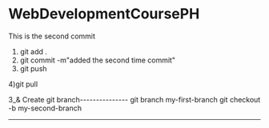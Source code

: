 # WebDevelopmentCoursePH
This is the second commit
1) git add .
2) git commit -m"added the second time commit"
3) git push

4)git pull


3_& Create git branch---------------
git branch my-first-branch
git checkout -b my-second-branch

------------------------------------
